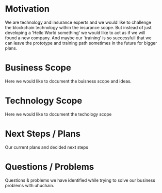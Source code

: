 # Motivation 
We are technology and insurance experts and we would like to challenge the blockchain technology within the insurance scope. 
But instead of just developing a 'Hello World something' we would like to act as if we will found a new company. And maybe our 'training' is so successfull that we can leave the prototype and training path sometimes in the future for bigger plans.  

# Business Scope 
Here we would like to document the buisness scope and ideas. 

# Technology Scope   
Here we would like to document the techology scope

# Next Steps / Plans  
Our current plans and decided next steps

# Questions / Problems
Questions & problems we have identified while trying to solve our business problems with uhuchain.
